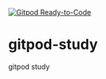 [![Gitpod Ready-to-Code](https://img.shields.io/badge/Gitpod-Ready--to--Code-blue?logo=gitpod)](https://gitpod.io/#https://github.com/WiredSharp/gitpod-study) 

# gitpod-study
gitpod study
